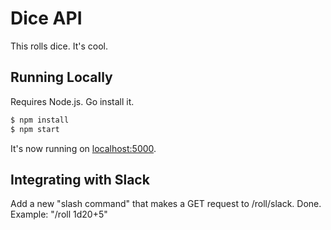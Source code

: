 # Dice API

This rolls dice. It's cool.

## Running Locally

Requires Node.js. Go install it.

```sh
$ npm install
$ npm start
```

It's now running on [localhost:5000](http://localhost:5000/).

## Integrating with Slack

Add a new "slash command" that makes a GET request to <your server>/roll/slack. Done. Example: "/roll 1d20+5"
